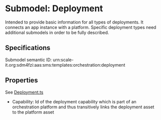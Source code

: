 # Submodel: Deployment

Intended to provide basic information for all types of deployments. It connects an app instance with a platform. Specific deployment types need additional submodels in order to be fully described.

## Specifications

Submodel semantic ID: urn:scale-it.org:sdm4fzi:aas:sms:templates:orchestration:deployment

## Properties

See [Deployment.ts](Deployment.ts)

- Capability: Id of the deployment capability which is part of an orchestration platform and thus transitively links the deployment asset to the platform asset
